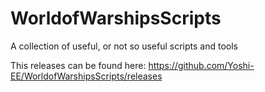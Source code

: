 # WorldofWarshipsScripts
A collection of useful, or not so useful scripts and tools

This releases can be found here: https://github.com/Yoshi-EE/WorldofWarshipsScripts/releases